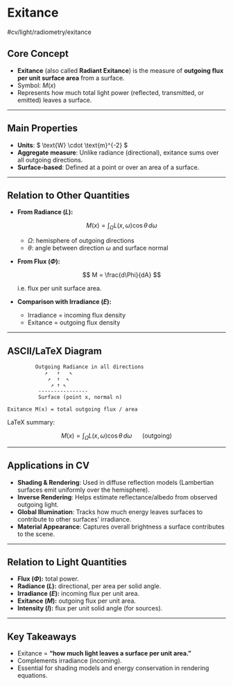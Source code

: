 # Exitance 
 #cv/light/radiometry/exitance

## Core Concept
- **Exitance** (also called **Radiant Exitance**) is the measure of **outgoing flux per unit surface area** from a surface.  
- Symbol: $M(x)$  
- Represents how much total light power (reflected, transmitted, or emitted) leaves a surface.  

---

## Main Properties
- **Units**: $ \text{W} \cdot \text{m}^{-2} $  
- **Aggregate measure**: Unlike radiance (directional), exitance sums over all outgoing directions.  
- **Surface-based**: Defined at a point or over an area of a surface.  

---

## Relation to Other Quantities
- **From Radiance ($L$):**

  $$
  M(x) = \int_{\Omega} L(x, \omega) \cos\theta \, d\omega
  $$

  - $\Omega$: hemisphere of outgoing directions  
  - $\theta$: angle between direction $\omega$ and surface normal  

- **From Flux ($\Phi$):**

  $$
  M = \frac{d\Phi}{dA}
  $$

  i.e. flux per unit surface area.  

- **Comparison with Irradiance ($E$):**  
  - Irradiance = incoming flux density  
  - Exitance = outgoing flux density  

---

## ASCII/LaTeX Diagram

```
         Outgoing Radiance in all directions
            ↗   ↑   ↖
             ↗  ↑  ↖
              ↗ ↑ ↖
          ----------------
          Surface (point x, normal n)

Exitance M(x) = total outgoing flux / area
```

LaTeX summary:

$$
M(x) = \int_{\Omega} L(x, \omega) \cos\theta \, d\omega
\quad\;\; \text{(outgoing)}
$$

---

## Applications in CV
- **Shading & Rendering**: Used in diffuse reflection models (Lambertian surfaces emit uniformly over the hemisphere).  
- **Inverse Rendering**: Helps estimate reflectance/albedo from observed outgoing light.  
- **Global Illumination**: Tracks how much energy leaves surfaces to contribute to other surfaces’ irradiance.  
- **Material Appearance**: Captures overall brightness a surface contributes to the scene.  

---

## Relation to Light Quantities
- **Flux ($\Phi$):** total power.  
- **Radiance ($L$):** directional, per area per solid angle.  
- **Irradiance ($E$):** incoming flux per unit area.  
- **Exitance ($M$):** outgoing flux per unit area.  
- **Intensity ($I$):** flux per unit solid angle (for sources).  

---

## Key Takeaways
- Exitance = **“how much light leaves a surface per unit area.”**  
- Complements irradiance (incoming).  
- Essential for shading models and energy conservation in rendering equations.  
